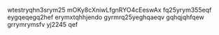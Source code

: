 wtestryqhn3srym25
mOKy8cXniwLfgnRYO4cEeswAx
fq25yrym355eqf
eygqeqegq2hef
erymxtqhhjendo
gyrmrq25yeghqaeqv
gqhqjqhfqew
grrymrymsfv
yj2245
qef
